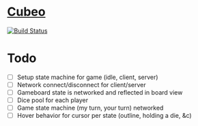 # [Cubeo](https://boardgamegeek.com/boardgame/191916/cubeo)
[![Build Status](https://travis-ci.com/dooderino/cubeo.svg?branch=master)](https://travis-ci.com/dooderino/cubeo)


# Todo
- [ ] Setup state machine for game (idle, client, server)
- [ ] Network connect/disconnect for client/server
- [ ] Gameboard state is networked and reflected in board view
- [ ] Dice pool for each player
- [ ] Game state machine (my turn, your turn) networked
- [ ] Hover behavior for cursor per state (outline, holding a die, &c)
